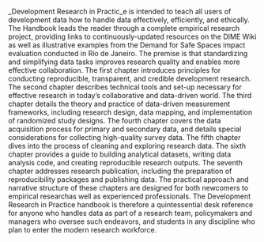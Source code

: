 _Development Research in Practic_e is intended to teach all users of development data 
how to handle data effectively, efficiently, and ethically. 
The Handbook leads the reader through a complete empirical research project,
providing links to continuously-updated resources on the DIME Wiki
as well as illustrative examples from 
the Demand for Safe Spaces impact evaluation conducted in Rio de Janeiro. 
The premise is that standardizing and simplifying data tasks 
improves research quality and enables more effective collaboration. 
The first chapter introduces principles for conducting reproducible, 
transparent, and credible development research. 
The second chapter describes technical tools and set-up necessary
for effective research in today’s collaborative and data-driven world. 
The third chapter details the theory and practice of data-driven measurement frameworks,
including research design, data mapping, and implementation of randomized study designs. 
The fourth chapter covers the data acquisition process for primary and secondary data,
and details special considerations for collecting high-quality survey data. 
The fifth chapter dives into the process of cleaning and exploring research data. 
The sixth chapter provides a guide to building analytical datasets, 
writing data analysis code, and creating reproducible research outputs. 
The seventh chapter addresses research publication, 
including the preparation of reproducibility packages and publishing data. 
The practical approach and narrative structure of these chapters are designed
for both newcomers to empirical researchas well as experienced professionals. 
The Development Research in Practice handbook is therefore a quintessential desk reference 
for anyone who handles data as part of a research team, policymakers and managers who oversee such endeavors, 
and students in any discipline who plan to enter the modern research workforce.
